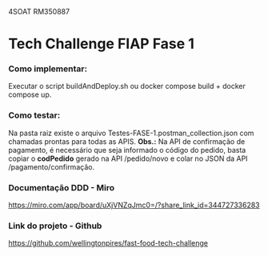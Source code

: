 4SOAT
RM350887

# Tech Challenge FIAP Fase 1

### Como implementar:
Executar o script buildAndDeploy.sh ou docker compose build + docker compose up.

### Como testar:
Na pasta raiz existe o arquivo Testes-FASE-1.postman_collection.json com chamadas prontas para todas as APIS.
**Obs.:** Na API de confirmação de pagamento, é necessário que seja informado o código do pedido, basta copiar o **codPedido** gerado na API /pedido/novo e colar no JSON da API /pagamento/confirmação.

### Documentação DDD - Miro
https://miro.com/app/board/uXjVNZqJmc0=/?share_link_id=344727336283

### Link do projeto - Github
https://github.com/wellingtonpires/fast-food-tech-challenge
